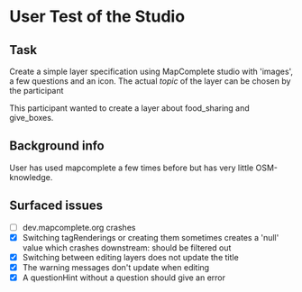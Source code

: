 # User Test of the Studio

## Task

Create a simple layer specification using MapComplete studio with 'images', a few questions and an icon. The actual _topic_ of the layer can be chosen by the participant

This participant wanted to create a layer about food_sharing and give_boxes.

## Background info

User has used mapcomplete a few times before but has very little OSM-knowledge.

## Surfaced issues

- [ ] dev.mapcomplete.org crashes
- [x] Switching tagRenderings or creating them sometimes creates a 'null' value which crashes downstream: should be filtered out 
- [x] Switching between editing layers does not update the title
- [x] The warning messages don't update when editing
- [x] A questionHint without a question should give an error
